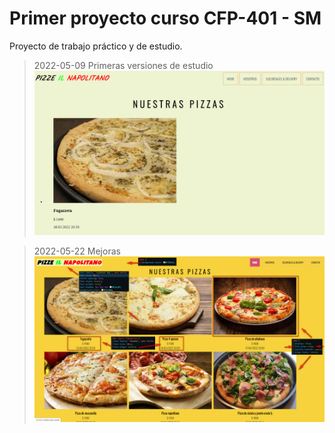 # Primer proyecto curso CFP-401 - SM

Proyecto de trabajo práctico y de estudio.

> 2022-05-09 Primeras versiones de estudio
 ![Primera versión del proyecto de estudio.](/img/pizze-v1.jpg "Vista primera versión")


 > 2022-05-22 Mejoras
 ![Primera versión del proyecto de estudio.](/img/pizze-v2.jpg "Vista con mejoras")
